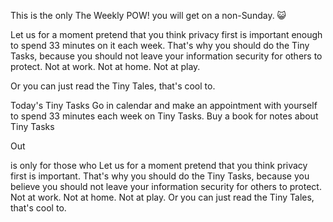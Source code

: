 This is the only The Weekly POW! you will get on a non-Sunday. 😺

Let us for a moment pretend that you think privacy first is important enough to spend 33 minutes on it each week. That's why you should do the Tiny Tasks, because you should not leave your information security for others to protect. Not at work. Not at home. Not at play.



Or you can just read the Tiny Tales, that's cool to.

Today's Tiny Tasks
Go in calendar and make an appointment with yourself to spend 33 minutes each week on Tiny Tasks.
Buy a book for notes about Tiny Tasks

Out

is only for those who
Let us for a moment pretend that you think privacy first is important. That's why you should do the Tiny Tasks, because you believe you should not leave your information security for others to protect. Not at work. Not at home. Not at play.
Or you can just read the Tiny Tales, that's cool to.